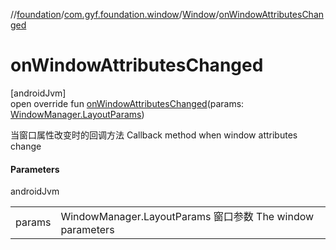 //[foundation](../../../index.md)/[com.gyf.foundation.window](../index.md)/[Window](index.md)/[onWindowAttributesChanged](on-window-attributes-changed.md)

# onWindowAttributesChanged

[androidJvm]\
open override fun [onWindowAttributesChanged](on-window-attributes-changed.md)(params: [WindowManager.LayoutParams](https://developer.android.com/reference/kotlin/android/view/WindowManager.LayoutParams.html))

当窗口属性改变时的回调方法 Callback method when window attributes change

#### Parameters

androidJvm

| | |
|---|---|
| params | WindowManager.LayoutParams 窗口参数     The window parameters |